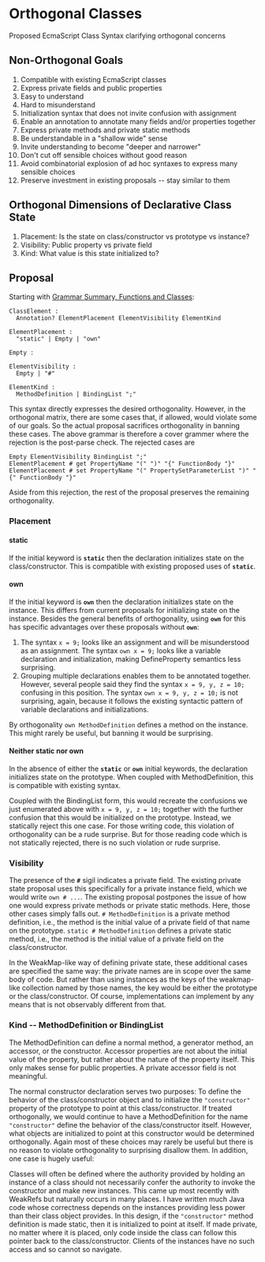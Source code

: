# Orthogonal Classes
Proposed EcmaScript Class Syntax clarifying orthogonal concerns

## Non-Orthogonal Goals
  1. Compatible with existing EcmaScript classes
  1. Express private fields and public properties
  1. Easy to understand
  1. Hard to misunderstand
  1. Initialization syntax that does not invite confusion with assignment
  1. Enable an annotation to annotate many fields and/or properties together
  1. Express private methods and private static methods
  1. Be understandable in a "shallow wide" sense
  1. Invite understanding to become "deeper and narrower"
  1. Don't cut off sensible choices without good reason
  1. Avoid combinatorial explosion of ad hoc syntaxes to express many sensible choices
  1. Preserve investment in existing proposals -- stay similar to them
  
## Orthogonal Dimensions of Declarative Class State
  1. Placement: Is the state on class/constructor vs prototype vs instance?
  1. Visibility: Public property vs private field
  1. Kind: What value is this state initialized to?
  
## Proposal

Starting with [Grammar Summary, Functions and 
Classes](https://www.ecma-international.org/ecma-262/7.0/#sec-functions-and-classes):

```
ClassElement :
  Annotation? ElementPlacement ElementVisibility ElementKind
  
ElementPlacement :
  "static" | Empty | "own"
  
Empty :

ElementVisibility :
  Empty | "#"
  
ElementKind :
  MethodDefinition | BindingList ";"
```

This syntax directly expresses the desired orthogonality. However, in the orthogonal matrix, there are some cases that, if allowed, would violate some of our goals. So the actual proposal sacrifices orthogonality in banning these cases. The above grammar is therefore a cover grammer where the rejection is the post-parse check. The rejected cases are

```
Empty ElementVisibility BindingList ";"
ElementPlacement # get PropertyName "(" ")" "{" FunctionBody "}"
ElementPlacement # set PropertyName "(" PropertySetParameterList ")" "{" FunctionBody "}"
```
Aside from this rejection, the rest of the proposal preserves the remaining orthogonality.


### Placement

#### static

If the initial keyword is **`static`** then the declaration initializes state on  the class/constructor. This is compatible with existing proposed uses of **`static`**.

#### own

If the initial keyword is **`own`** then the declaration initializes state on the instance. This differs from current proposals for initializing state on the instance. Besides the general benefits of orthogonality, using **`own`** for this has specific advantages over these proposals without **`own`**:
  1. The syntax `x = 9;` looks like an assignment and will be misunderstood as an assignment. The syntax `own x = 9;` looks like a variable declaration and initialization, making DefineProperty semantics less surprising.
  1. Grouping multiple declarations enables them to be annotated together. However, several people said they find the syntax `x = 9, y, z = 10;` confusing in this position. The syntax `own x = 9, y, z = 10;` is not surprising, again, because it follows the existing syntactic pattern of variable declarations and initializations.

By orthogonality `own MethodDefinition` defines a method on the instance. This might rarely be useful, but banning it would be surprising.

#### Neither static nor own

In the absence of either the **`static`** or **`own`** initial keywords, the declaration initializes state on the prototype. When coupled with MethodDefinition, this is compatible with existing syntax. 

Coupled with the BindingList form, this would recreate the confusions we just enumerated above with `x = 9, y, z = 10;` together with the further confusion that this would be initialized on the prototype. Instead, we statically reject this one case. For those writing code, this violation of orthogonality can be a rude surprise. But for those reading code which is not statically rejected, there is no such violation or rude surprise.

### Visibility

The presence of the **`#`** sigil indicates a private field. The existing private state proposal uses this specifically for a private instance field, which we would write `own # ...`. The existing proposal postpones the issue of how one would express private methods or private static methods. Here, those other cases simply falls out. `# MethodDefinition` is a private method definition, i.e., the method is the initial value of a private field of that name on the prototype. `static # MethodDefinition` defines a private static method, i.e., the method is the initial value of a private field on the class/constructor.

In the WeakMap-like way of defining private state, these additional cases are specified the same way: the private names are in scope over the same body of code. But rather than using instances as the keys of the weakmap-like collection named by those names, the key would be either the prototype or the class/constructor. Of course, implementations can implement by any means that is not observably different from that.

### Kind -- MethodDefinition or BindingList

The MethodDefinition can define a normal method, a generator method, an accessor, or the constructor. Accessor properties are not about the initial value of the property, but rather about the nature of the property itself. This only makes sense for public properties. A private accessor field is not meaningful.

The normal constructor declaration serves two purposes: To define the behavior of the class/constructor object and to initialize the `"constructor"` property of the prototype to point at this class/constructor. If treated orthogonally, we would continue to have a MethodDefinition for the name `"constructor"` define the behavior of the class/constructor itself. However, what objects are initialized to point at this constructor would be determined orthogonally. Again most of these choices may rarely be useful but there is no reason to violate orthogonality to surprising disallow them. In addition, one case is hugely useful:

Classes will often be defined where the authority provided by holding an instance of a class should not necessarily confer the authority to invoke the constructor and make new instances. This came up most recently with WeakRefs but naturally occurs in many places. I have written much Java code whose correctness depends on the instances providing less power than their class object provides. In this design, if the `"constructor"` method definition is made static, then it is initialized to point at itself. If made private, no matter where it is placed, only code inside the class can follow this pointer back to the class/constructor. Clients of the instances have no such access and so cannot so navigate.
